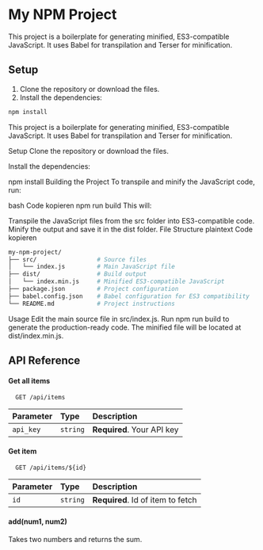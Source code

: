 # My NPM Project

This project is a boilerplate for generating minified, ES3-compatible JavaScript. It uses Babel for transpilation and Terser for minification.

## Setup

1. Clone the repository or download the files.
2. Install the dependencies:

```bash
npm install
```

This project is a boilerplate for generating minified, ES3-compatible JavaScript. It uses Babel for transpilation and Terser for minification.

Setup
Clone the repository or download the files.

Install the dependencies:

 
npm install
Building the Project
To transpile and minify the JavaScript code, run:

bash
Code kopieren
npm run build
This will:

Transpile the JavaScript files from the src folder into ES3-compatible code.
Minify the output and save it in the dist folder.
File Structure
plaintext
Code kopieren
```bash
my-npm-project/
├── src/                 # Source files
│   └── index.js         # Main JavaScript file
├── dist/                # Build output
│   └── index.min.js     # Minified ES3-compatible JavaScript
├── package.json         # Project configuration
├── babel.config.json    # Babel configuration for ES3 compatibility
└── README.md            # Project instructions
```
Usage
Edit the main source file in src/index.js.
Run npm run build to generate the production-ready code.
The minified file will be located at dist/index.min.js.


## API Reference

#### Get all items

```http
  GET /api/items
```

| Parameter | Type     | Description                |
| :-------- | :------- | :------------------------- |
| `api_key` | `string` | **Required**. Your API key |

#### Get item

```http
  GET /api/items/${id}
```

| Parameter | Type     | Description                       |
| :-------- | :------- | :-------------------------------- |
| `id`      | `string` | **Required**. Id of item to fetch |

#### add(num1, num2)

Takes two numbers and returns the sum.
